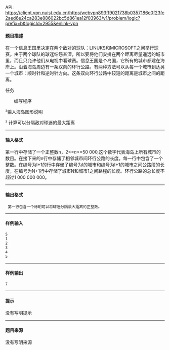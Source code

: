 API: https://client.vpn.nuist.edu.cn/https/webvpn893ff9021738b0357186c0f23fc2aed6e24ca283e886022bc5d861ea12f03963/v1/problem/logic?prefix=b&logicId=2955&enlink-vpn

#### 题目描述

在一个信息王国里决定在两个敌对的球队：LINUKS和MICROSOFT之间举行球赛。由于两个球队的球迷结怨甚深，所以要将他们安排在两个距离尽量遥远的城市里，而且只允许他们从电视中看球赛。信息王国是个岛国，它所有的城市都建在海岸上。沿着海岛周边有一条双向的环行公路。有两种方法可以从每一个城市到达另一个城市：顺时针和逆时针方向。这条双向环行公路中较短的距离是城市之间的距离。

任务

       编写程序

²输入海岛图形说明

² 计算可以分隔敌对球迷的最大距离

---

#### 输入格式

第一行中存储了一个正整数n，2<=_n_<=50 000,这个数字代表海岛上所有城市的数目。在接下来的n行中存储了相邻城市间环行公路的长度。每一行中包含了一个整数。在编号为I+1的行中存储了编号为I的城市和编号为I+1的城市之间公路段的长度，在编号为N+1行中存储了城市N和城市1之间路程的长度。环行公路的总长度不超过1 000 000 000。

---

#### 输出格式

  `第一行包含一个标明可以将球迷分隔最大距离的正整数。`

---

#### 样例输入
```
5
1
2
3
4
5

```

---

#### 样例输出
```
7
```

---

#### 提示

没有写明提示

---

#### 题目来源

没有写明来源